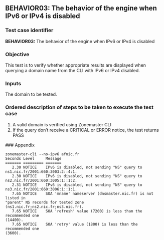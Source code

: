 ## BEHAVIOR03: The behavior of the engine when IPv6 or IPv4 is disabled

### Test case identifier

**BEHAVIOR03:** The behavior of the engine when IPv6 or IPv4 is disabled

### Objective 
This test is to verify whether appropriate results are displayed when
querying a domain name from the CLI with IPv6 or IPv4 disabled.

### Inputs

The domain to be tested.

### Ordered description of steps to be taken to execute the test case

1. A valid domain is verified using Zonemaster CLI
2. If the query don’t receive a CRITICAL or ERROR notice, the test returns PASS


### Appendix
```
zonemaster-cli --no-ipv6 afnic.fr
Seconds Level     Message
======= ========= =======
   2.30 NOTICE    IPv6 is disabled, not sending "NS" query to
ns1.nic.fr/2001:660:3003:2::4:1.
   2.30 NOTICE    IPv6 is disabled, not sending "NS" query to
ns2.nic.fr/2001:660:3005:1::1:2.
   2.31 NOTICE    IPv6 is disabled, not sending "NS" query to
ns3.nic.fr/2001:660:3006:1::1:1.
   7.65 NOTICE    SOA 'mname' nameserver (dnsmaster.nic.fr) is not listed in
"parent" NS records for tested zone (ns1.nic.fr;ns2.nic.fr;ns3.nic.fr).
   7.65 NOTICE    SOA 'refresh' value (7200) is less than the recommended one
(14400).
   7.65 NOTICE    SOA 'retry' value (1800) is less than the recommended one
(3600).

```
